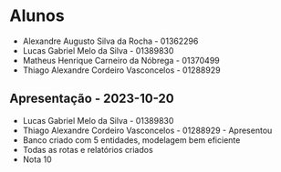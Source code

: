 # Alunos

* Alexandre Augusto Silva da Rocha - 01362296
* Lucas Gabriel Melo da Silva - 01389830
* Matheus Henrique Carneiro da Nóbrega - 01370499
* Thiago Alexandre Cordeiro Vasconcelos  - 01288929

## Apresentação - 2023-10-20

* Lucas Gabriel Melo da Silva - 01389830
* Thiago Alexandre Cordeiro Vasconcelos  - 01288929 - Apresentou
* Banco criado com 5 entidades, modelagem bem eficiente
* Todas as rotas e relatórios criados
* Nota 10
